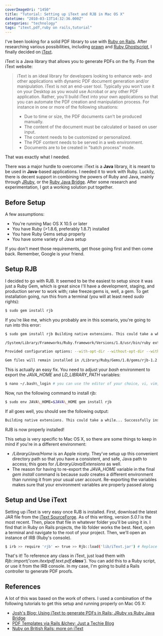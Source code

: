 ```yaml
---
coverImageUri: "1450"
title: "Tutorial: Setting up iText and RJB in Mac OS X"
datetime: "2010-03-13T14:32:36.000Z"
categories: "technology"
tags: "itext,pdf,ruby on rails,tutorial"
---
```


I've been looking for a solid PDF library to use with [Ruby on Rails](http://www.rubyonrails.org). After researching various possibilities, including [prawn](http://wiki.github.com/sandal/prawn/) and [Ruby Ghostscript](http://rghost.rubyforge.org/), I finally decided on [iText](http://itextpdf.com/).

iText is a Java library that allows you to generate PDFs on the fly. From the iText website:

> iText is an ideal library for developers looking to enhance web- and other applications with dynamic PDF document generation and/or manipulation. iText is not an end-user tool. Typically you won't use it on your Desktop as you would use Acrobat or any other PDF application. Rather, you'll build iText into your own applications so that you can automate the PDF creation and manipulation process. For instance in one or more of the following situations:
> 
> - Due to time or size, the PDF documents can't be produced manually.
> - The content of the document must be calculated or based on user input.
> - The content needs to be customized or personalized.
> - The PDF content needs to be served in a web environment.
> - Documents are to be created in "batch process" mode.

That was exactly what I needed.

There was a major hurdle to overcome: iText is a **Java** library, it is meant to be used in **Java**\-based applications. I needed it to work with Ruby. Luckily, there is decent support in combining the powers of Ruby and Java, mainly through [JRuby](http://jruby.org/), or the [Ruby Java Bridge](http://rjb.rubyforge.org/). After some research and experimentation, I got a working solution put together.

## Before Setup

A few assumptions:

- You're running Mac OS X 10.5 or later
- You have Ruby (>1.8.6, preferably 1.8.7) installed
- You have Ruby Gems setup properly
- You have some variety of Java setup

If you don't meet those requirements, get those going first and then come back. Remember, Google is your friend.

## Setup RJB

I decided to go with RJB. It seemed to be the easiest to setup since it was just a Ruby Gem, which is great since I'll have a development, staging, and production server to work with; rake freeze:gems is, well, a gem. To get installation going, run this from a terminal (you will at least need _sudo_ rights):

```bash
$ sudo gem install rjb
```

If you're like me, which you probably are in this scenario, you're going to run into this error:

```bash
$ sudo gem install rjb Building native extensions. This could take a while... ERROR: Error installing rjb: ERROR: Failed to build gem native extension.

/System/Library/Frameworks/Ruby.framework/Versions/1.8/usr/bin/ruby extconf.rb \*\*\* extconf.rb failed \*\*\* Could not create Makefile due to some reason, probably lack of necessary libraries and/or headers. Check the mkmf.log file for more details. You may need configuration options.

Provided configuration options: --with-opt-dir --without-opt-dir --with-opt-include --without-opt-include=${opt-dir}/include --with-opt-lib --without-opt-lib=${opt-dir}/lib --with-make-prog --without-make-prog --srcdir=. --curdir --ruby=/System/Library/Frameworks/Ruby.framework/Versions/1.8/usr/bin/ruby extconf.rb:48: JAVA\_HOME is not set. (RuntimeError)

Gem files will remain installed in /Library/Ruby/Gems/1.8/gems/rjb-1.2.0 for inspection. Results logged to /Library/Ruby/Gems/1.8/gems/rjb-1.2.0/ext/gem\_make.out
```

This is actually an easy fix. You need to adjust your _bash_ environment to export the _JAVA\_HOME_ and _LD\_LIBRARY\_PATH_ variables:

```bash
$ nano ~/.bash\_login # you can use the editor of your choice, vi, vim, joe, etc #append the following to your current file export JAVA\_HOME=/Library/Java/Home export LD\_LIBRARY\_PATH=/Library/Java/Extensions
```

Now, run the following command to install rjb:

```bash
$ sudo env JAVA\_HOME=$JAVA\_HOME gem install rjb
```

If all goes well, you should see the following output:

```bash
Building native extensions. This could take a while... Successfully installed rjb-1.2.0 1 gem installed Installing ri documentation for rjb-1.2.0... Installing RDoc documentation for rjb-1.2.0...
```

RJB is now properly installed!

This setup is very specific to Mac OS X, so there are some things to keep in mind if you're in a different environment:

- _/Library/Java/Home_ is an Apple nicety. They've setup up this convenient directory path so that you have a consistent, and safe, Java path to access; this goes for _/Library/Java/Extensions_ as well.
- The reason for having to re-export the _JAVA\_HOME_ variable in the final _gem install_ command is because _sudo_ creates a different environment than running it from your usual user account. Re-exporting the variables makes sure that your environment variables are properly passed along

## Setup and Use iText

Setting up iText is very easy once RJB is installed. First, download the latest JAR file from the [iText SourceForge](http://sourceforge.net/projects/itext/files/). As of this writing, version _5.0.1_ is the most recent. Then, place that file in whatever folder you'll be using it in. I find that in Ruby on Rails projects, the lib folder works the best. Next, open a terminal and navigate to the root of your project. Then, we'll open an instance of IRB (Ruby's console).

```bash
$ irb >> require 'rjb' => true >> Rjb::load('lib/iText.jar') # Replace this file name with whatever you're using >> PdfReader = Rjb::import('com.itextpdf.text.pdf.PdfReader') => #<Rjb::Com\_itextpdf\_text\_pdf\_PdfReader:0x101fa83e8>
```

That's it! To reference any class in iText, just load them with _Rjb::import('com.itextpdf.text.pdf.**class**')_. You can add this to a Ruby script, or use it from the IRB console. In my case, I'm going to build a Rails controller to generate PDF proofs.

## References

A lot of this was based on the work of others. I used a combination of the following tutorials to get this setup and running properly on Mac OS X:

- [Josh's Blog: Using iText to generate PDFs in Rails; JRuby vs Ruby Java Bridge](http://blogs.thewehners.net/josh/posts/406-using-itext-to-generate-pdfs-in-rails-jruby-vs-ruby-java-bridge)
- [PDF Templates via Rails &lchev; Just a Techie Blog](http://jaywhy.wordpress.com/2007/03/05/pdf-templates-via-rails/)
- [Nuby on British Rails: more on iText](http://nubyonbritishrails.blogspot.com/2010/01/more-on-itext.html)
